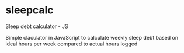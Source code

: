 # sleepcalc
Sleep debt calculator - JS


Simple claculator in JavaScript to calculate weekly sleep debt based on ideal hours per week compared to actual hours logged
